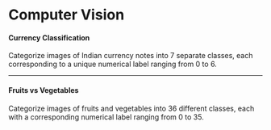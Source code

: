 # Computer Vision

#### Currency Classification
Categorize images of Indian currency notes into 7 separate classes, each corresponding to a unique numerical label ranging from 0 to 6.
<hr>

#### Fruits vs Vegetables
Categorize images of fruits and vegetables into 36 different classes, each with a corresponding numerical label ranging from 0 to 35.
